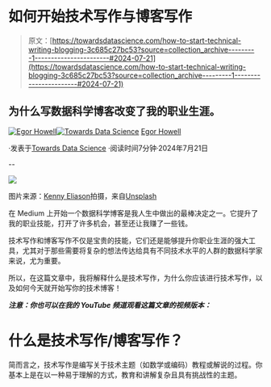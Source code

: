 # 如何开始技术写作与博客写作

> 原文：[https://towardsdatascience.com/how-to-start-technical-writing-blogging-3c685c27bc53?source=collection_archive---------1-----------------------#2024-07-21](https://towardsdatascience.com/how-to-start-technical-writing-blogging-3c685c27bc53?source=collection_archive---------1-----------------------#2024-07-21)

## 为什么写数据科学博客改变了我的职业生涯。

[](https://medium.com/@egorhowell?source=post_page---byline--3c685c27bc53--------------------------------)[![Egor Howell](../Images/1f796e828f1625440467d01dcc3e40cd.png)](https://medium.com/@egorhowell?source=post_page---byline--3c685c27bc53--------------------------------)[](https://towardsdatascience.com/?source=post_page---byline--3c685c27bc53--------------------------------)[![Towards Data Science](../Images/a6ff2676ffcc0c7aad8aaf1d79379785.png)](https://towardsdatascience.com/?source=post_page---byline--3c685c27bc53--------------------------------) [Egor Howell](https://medium.com/@egorhowell?source=post_page---byline--3c685c27bc53--------------------------------)

·发表于[Towards Data Science](https://towardsdatascience.com/?source=post_page---byline--3c685c27bc53--------------------------------) ·阅读时间7分钟·2024年7月21日

--

![](../Images/93c4e50d352f4d530238401979ae1c06.png)

图片来源：[Kenny Eliason](https://unsplash.com/@neonbrand?utm_source=medium&utm_medium=referral)拍摄，来自[Unsplash](https://unsplash.com/?utm_source=medium&utm_medium=referral)

在 Medium 上开始一个数据科学博客是我人生中做出的最棒决定之一。它提升了我的职业技能，打开了许多机会，甚至还让我赚了一些钱。

技术写作和博客写作不仅是宝贵的技能，它们还是能够提升你职业生涯的强大工具，尤其对于那些需要将复杂的想法传达给具有不同技术水平的人群的数据科学家来说，尤为重要。

所以，在这篇文章中，我将解释什么是技术写作，为什么你应该进行技术写作，以及如何今天就开始写你的技术博客！

***注意：你也可以在我的 YouTube 频道观看这篇文章的视频版本：***

# 什么是技术写作/博客写作？

简而言之，技术写作是编写关于技术主题（如数学或编码）教程或解说的过程。你基本上是在以一种易于理解的方式，教育和讲解复杂且具有挑战性的主题。
